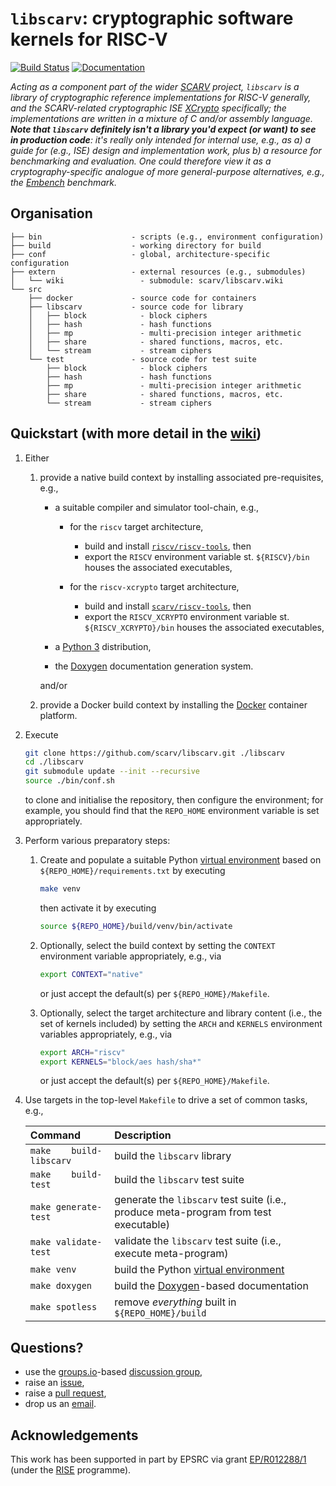 # `libscarv`: cryptographic software kernels for RISC-V

<!--- -------------------------------------------------------------------- --->

[![Build Status](https://travis-ci.com/scarv/libscarv.svg)](https://travis-ci.com/scarv/libscarv)
[![Documentation](https://codedocs.xyz/scarv/libscarv.svg)](https://codedocs.xyz/scarv/libscarv)

<!--- -------------------------------------------------------------------- --->

*Acting as a component part of the wider
[SCARV](https://www.scarv.org)
project,
`libscarv` is a library of cryptographic reference implementations for 
RISC-V generally, *and* the SCARV-related cryptographic ISE
[XCrypto](https://github.com/scarv/xcrypto)
specifically; the implementations are written in a mixture of C and/or
assembly language.
**Note that `libscarv` definitely isn't a library you'd expect (or want)
to see in production code**: it's really only intended for internal use, 
e.g., as
a) a guide for (e.g., ISE) design and implementation work, 
   plus
b) a resource for benchmarking and evaluation.
One could therefore view it as a cryptography-specific analogue of more
general-purpose alternatives, e.g., the
[Embench](https://github.com/embench/embench)
benchmark.*

<!--- -------------------------------------------------------------------- --->

## Organisation

```
├── bin                    - scripts (e.g., environment configuration)
├── build                  - working directory for build
├── conf                   - global, architecture-specific configuration
├── extern                 - external resources (e.g., submodules)
│   └── wiki                 - submodule: scarv/libscarv.wiki
└── src                       
    ├── docker             - source code for containers
    ├── libscarv           - source code for library
    │   ├── block            - block ciphers
    │   ├── hash             - hash functions
    │   ├── mp               - multi-precision integer arithmetic
    │   ├── share            - shared functions, macros, etc.
    │   └── stream           - stream ciphers
    └── test               - source code for test suite
        ├── block            - block ciphers
        ├── hash             - hash functions
        ├── mp               - multi-precision integer arithmetic
        ├── share            - shared functions, macros, etc.
        └── stream           - stream ciphers
```

<!--- -------------------------------------------------------------------- --->

## Quickstart (with more detail in the [wiki](https://github.com/scarv/libscarv/wiki))

1. Either

   1. provide a native build context by installing 
      associated pre-requisites, e.g.,

      - a suitable
        compiler 
        and 
        simulator 
        tool-chain,
        e.g.,
   
        - for the 
          `riscv`
          target architecture,
   
          - build and install
            [`riscv/riscv-tools`](https://github.com/riscv/riscv-tools),
            then
          - export the
            `RISCV`
            environment variable st.
            `${RISCV}/bin` 
            houses the associated executables,
   
        - for the 
          `riscv-xcrypto`
          target architecture,
   
          - build and install
            [`scarv/riscv-tools`](https://github.com/scarv/riscv-tools),
            then
          - export the
            `RISCV_XCRYPTO`
            environment variable st.
            `${RISCV_XCRYPTO}/bin` 
            houses the associated executables,
   
      - a
        [Python 3](https://www.python.org)
        distribution,
      - the
        [Doxygen](http://www.doxygen.nl)
        documentation generation system.
      
      and/or

   2. provide a Docker build context by installing 
      the 
      [Docker](https://www.docker.com)
      container platform.

2. Execute

   ```sh
   git clone https://github.com/scarv/libscarv.git ./libscarv
   cd ./libscarv
   git submodule update --init --recursive
   source ./bin/conf.sh
   ```

   to clone and initialise the repository,
   then configure the environment;
   for example, you should find that the
   `REPO_HOME`
   environment variable is set appropriately.

3. Perform various preparatory steps:

   1. Create and populate a suitable Python
      [virtual environment](https://docs.python.org/library/venv.html)
      based on 
      `${REPO_HOME}/requirements.txt`
      by executing
   
      ```sh
      make venv
      ```
   
      then activate it by executing
   
      ```sh
      source ${REPO_HOME}/build/venv/bin/activate
      ```

   2. Optionally,
      select the
      build context
      by setting the 
      `CONTEXT`
      environment variable  appropriately, e.g., via

      ```sh
      export CONTEXT="native"
      ```
  
      or just accept the default(s) per `${REPO_HOME}/Makefile`.

   3. Optionally, 
      select the
      target architecture
      and
      library content (i.e., the set of kernels included)
      by setting the
      `ARCH`
      and
      `KERNELS`
      environment variables appropriately, e.g., via

      ```sh
      export ARCH="riscv"
      export KERNELS="block/aes hash/sha*"
      ```

      or just accept the default(s) per `${REPO_HOME}/Makefile`.

4. Use targets in the top-level `Makefile` to drive a set of
   common tasks, e.g.,

   | Command                   | Description                                                                          |
   | :------------------------ | :----------------------------------------------------------------------------------- |
   | `make    build-libscarv`  | build    the `libscarv` library                                                      |
   | `make    build-test`      | build    the `libscarv` test suite                                                   |
   | `make generate-test`      | generate the `libscarv` test suite (i.e., produce meta-program from test executable) |
   | `make validate-test`      | validate the `libscarv` test suite (i.e., execute meta-program)                      |
   | `make venv`               | build the Python [virtual environment](https://docs.python.org/library/venv.html)    |
   | `make doxygen`            | build the       [Doxygen](http://www.doxygen.nl)-based documentation                 |
   | `make spotless`           | remove *everything* built in `${REPO_HOME}/build`                                    |

<!--- -------------------------------------------------------------------- --->

## Questions?

- use the
  [groups.io](https://groups.io)-based [discussion group](https://scarv.groups.io/g/libscarv),
- raise an
  [issue](https://github.com/scarv/libscarv/issues),
- raise a
  [pull request](https://github.com/scarv/libscarv/pulls),
- drop us an
  [email](mailto:info@scarv.org?subject=libscarv).

<!--- -------------------------------------------------------------------- --->

## Acknowledgements

This work has been supported in part
by EPSRC via grant 
[EP/R012288/1](https://gow.epsrc.ukri.org/NGBOViewGrant.aspx?GrantRef=EP/R012288/1) (under the [RISE](http://www.ukrise.org) programme).

<!--- -------------------------------------------------------------------- --->
